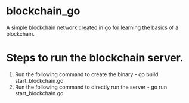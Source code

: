 # blockchain_go
A simple blockchain network created in go for learning the basics of a blockchain.

# Steps to run the blockchain server.
1. Run the following command to create the binary - go build start_blockchain.go
2. Run the following command to directly run the server - go run start_blockchain.go

